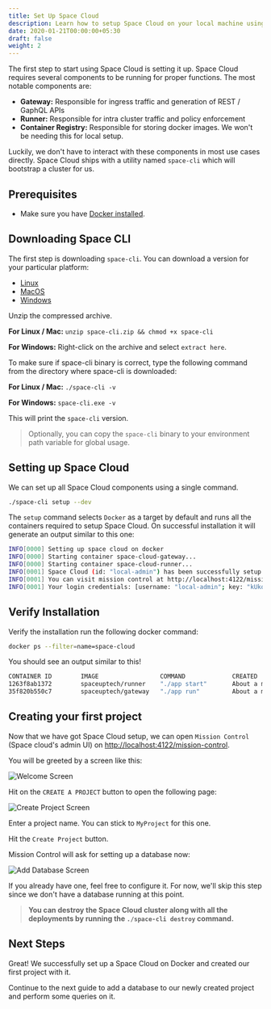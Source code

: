 ```yaml
---
title: Set Up Space Cloud
description: Learn how to setup Space Cloud on your local machine using docker
date: 2020-01-21T00:00:00+05:30
draft: false
weight: 2
---
```


The first step to start using Space Cloud is setting it up. Space Cloud requires several components to be running for proper functions. The most notable components are:

- **Gateway:** Responsible for ingress traffic and generation of REST / GaphQL APIs
- **Runner:** Responsible for intra cluster traffic and policy enforcement
- **Container Registry:** Responsible for storing docker images. We won't be needing this for local setup.

Luckily, we don't have to interact with these components in most use cases directly. Space Cloud ships with a utility named `space-cli` which will bootstrap a cluster for us.

## Prerequisites

- Make sure you have [Docker installed](https://docs.docker.com/install/).

## Downloading Space CLI

The first step is downloading `space-cli`. You can download a version for your particular platform:

- [Linux](https://spaceuptech.com/downloads/linux/space-cli.zip)
- [MacOS](https://spaceuptech.com/downloads/darwin/space-cli.zip)
- [Windows](https://spaceuptech.com/downloads/windows/space-cli.zip)

Unzip the compressed archive.

**For Linux / Mac:** `unzip space-cli.zip && chmod +x space-cli`

**For Windows:** Right-click on the archive and select `extract here`.

To make sure if space-cli binary is correct, type the following command from the directory where space-cli is downloaded:

**For Linux / Mac:** `./space-cli -v`

**For Windows:** `space-cli.exe -v`

This will print the `space-cli` version.

> Optionally, you can copy the `space-cli` binary to your environment path variable for global usage.

## Setting up Space Cloud

We can set up all Space Cloud components using a single command.

```bash
./space-cli setup --dev
```

The `setup` command selects `Docker` as a target by default and runs all the containers required to setup Space Cloud. On successful installation it will generate an output similar to this one:

```bash
INFO[0000] Setting up space cloud on docker
INFO[0000] Starting container space-cloud-gateway...
INFO[0000] Starting container space-cloud-runner...
INFO[0001] Space Cloud (id: "local-admin") has been successfully setup! :D
INFO[0001] You can visit mission control at http://localhost:4122/mission-control
INFO[0001] Your login credentials: [username: "local-admin"; key: "kUkqBffI1ISR"]
```

<!-- > **Note:** You can learn more about the `space-cli setup` command from [here]() link to the docs. -->

## Verify Installation

Verify the installation run the following docker command:

```bash
docker ps --filter=name=space-cloud
```

You should see an output similar to this!

```bash
CONTAINER ID        IMAGE                 COMMAND             CREATED              STATUS              PORTS                    NAMES
1263f8ab1372        spaceuptech/runner    "./app start"       About a minute ago   Up About a minute                            space-cloud-runner
35f820b550c7        spaceuptech/gateway   "./app run"         About a minute ago   Up About a minute   0.0.0.0:4122->4122/tcp   space-cloud-gateway
```

## Creating your first project

Now that we have got Space Cloud setup, we can open `Mission Control` (Space cloud's admin UI) on [http://localhost:4122/mission-control](http://localhost:4122/mission-control).

You will be greeted by a screen like this:

![Welcome Screen](/images/screenshots/welcome.png)

Hit on the `CREATE A PROJECT` button to open the following page:

![Create Project Screen](/images/screenshots/create-project.png)

Enter a project name. You can stick to `MyProject` for this one.

Hit the `Create Project` button.

Mission Control will ask for setting up a database now:

![Add Database Screen](/images/screenshots/create-project-add-database-step.png)

If you already have one, feel free to configure it. For now, we'll skip this step since we don't have a database running at this point.

> **You can destroy the Space Cloud cluster along with all the deployments by running the `./space-cli destroy` command.**

## Next Steps

Great! We successfully set up a Space Cloud on Docker and created our first project with it.

Continue to the next guide to add a database to our newly created project and perform some queries on it.